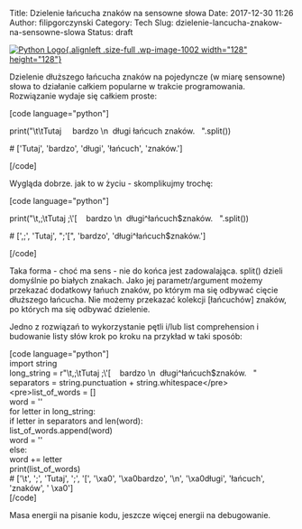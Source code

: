 Title: Dzielenie łańcucha znaków na sensowne słowa
Date: 2017-12-30 11:26
Author: filipgorczynski
Category: Tech
Slug: dzielenie-lancucha-znakow-na-sensowne-slowa
Status: draft

[![Python Logo](https://filipgorczynski.files.wordpress.com/2015/04/python1.png){.alignleft .size-full .wp-image-1002 width="128" height="128"}](https://filipgorczynski.files.wordpress.com/2015/04/python1.png)

Dzielenie dłuższego łańcucha znaków na pojedyncze (w miarę sensowne) słowa to działanie całkiem popularne w trakcie programowania. Rozwiązanie wydaje się całkiem proste:

\[code language="python"\]

print("\\t\\tTutaj     bardzo \\n  długi łańcuch znaków.   ".split())

\# \['Tutaj', 'bardzo', 'długi', 'łańcuch', 'znaków.'\]

\[/code\]

Wygląda dobrze. jak to w życiu - skomplikujmy trochę:

\[code language="python"\]

print("\\t,;\\tTutaj ;\\'\[    bardzo \\n  długi\^łańcuch\$znaków.   ".split())

\# \[',;', 'Tutaj', ";'\[", 'bardzo', 'długi\^łańcuch\$znaków.'\]

\[/code\]

Taka forma - choć ma sens - nie do końca jest zadowalająca. split() dzieli domyślnie po białych znakach. Jako jej parametr/argument możemy przekazać dodatkowy łańuch znaków, po którym ma się odbywać cięcie dłuższego łańcucha. Nie możemy przekazać kolekcji \[łańcuchów\] znaków, po których ma się odbywać dzielenie.

Jedno z rozwiązań to wykorzystanie pętli i/lub list comprehension i budowanie listy słów krok po kroku na przykład w taki sposób:

\[code language="python"\]  
import string  
long\_string = r"\\t,;\\tTutaj ;\\'\[    bardzo \\n  długi\^łańcuch\$znaków.   "  
separators = string.punctuation + string.whitespace\</pre\>  
\<pre\>list\_of\_words = \[\]  
word = ''  
for letter in long\_string:  
if letter in separators and len(word):  
list\_of\_words.append(word)  
word = ''  
else:  
word += letter  
print(list\_of\_words)  
\# \['\\t', ';', 'Tutaj', ';', '\[', '\\xa0', '\\xa0bardzo', '\\n', '\\xa0długi', 'łańcuch', 'znaków', ' \\xa0'\]  
\[/code\]

Masa energii na pisanie kodu, jeszcze więcej energii na debugowanie.

 
